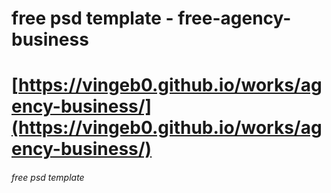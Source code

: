 # free psd template - free-agency-business
# [https://vingeb0.github.io/works/agency-business/](https://vingeb0.github.io/works/agency-business/)
###### free psd template